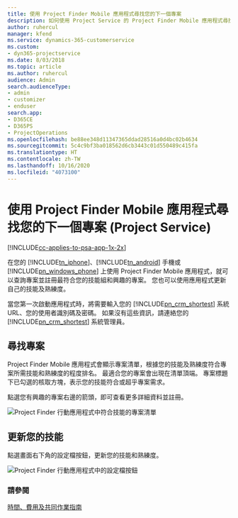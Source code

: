 ```yaml
---
title: 使用 Project Finder Mobile 應用程式尋找您的下一個專案
description: 如何使用 Project Service 的 Project Finder Mobile 應用程式尋找您的下一個專案
author: ruhercul
manager: kfend
ms.service: dynamics-365-customerservice
ms.custom:
- dyn365-projectservice
ms.date: 8/03/2018
ms.topic: article
ms.author: ruhercul
audience: Admin
search.audienceType:
- admin
- customizer
- enduser
search.app:
- D365CE
- D365PS
- ProjectOperations
ms.openlocfilehash: be88ee348d11347365ddad28516a0d4bc02b4634
ms.sourcegitcommit: 5c4c9bf3ba018562d6cb3443c01d550489c415fa
ms.translationtype: HT
ms.contentlocale: zh-TW
ms.lasthandoff: 10/16/2020
ms.locfileid: "4073100"
---
```

# <a name="find-your-next-project-with-the-project-finder-mobile-app-project-service"></a>使用 Project Finder Mobile 應用程式尋找您的下一個專案 (Project Service)

[!INCLUDE[cc-applies-to-psa-app-1x-2x](../includes/cc-applies-to-psa-app-1x-2x.md)]

在您的 [!INCLUDE[tn_iphone](../includes/tn-iphone.md)]、[!INCLUDE[tn_android](../includes/tn-android.md)] 手機或 [!INCLUDE[pn_windows_phone](../includes/pn-windows-phone.md)] 上使用 Project Finder Mobile 應用程式，就可以查詢專案並註冊最符合您的技能組和興趣的專案。 您也可以使用應用程式更新自己的技能及熟練度。  
  
 當您第一次啟動應用程式時，將需要輸入您的 [!INCLUDE[pn_crm_shortest](../includes/pn-crm-shortest.md)] 系統 URL、您的使用者識別碼及密碼。 如果沒有這些資訊，請連絡您的 [!INCLUDE[pn_crm_shortest](../includes/pn-crm-shortest.md)] 系統管理員。  
  
## <a name="find-a-project"></a>尋找專案  
 Project Finder Mobile 應用程式會顯示專案清單，根據您的技能及熟練度符合專案所需技能和熟練度的程度排名。 最適合您的專案會出現在清單頂端。 專案標題下已勾選的核取方塊，表示您的技能符合或超乎專案需求。  
  
 點選您有興趣的專案右邊的箭頭，即可查看更多詳細資料並註冊。  
  
 ![Project Finder 行動應用程式中符合技能的專案清單](../psa/media/project-service-project-finder-list.png "Project Finder 行動應用程式中符合技能的專案清單")  
  
## <a name="update-your-skills"></a>更新您的技能  
 點選畫面右下角的設定檔按鈕，更新您的技能和熟練度。  
  
 ![Project Finder 行動應用程式中的設定檔按鈕](../psa/media/project-service-project-finder-profile.png "Project Finder 行動應用程式中的設定檔按鈕")  
  
### <a name="see-also"></a>請參閱  
 [時間、費用及共同作業指南](../psa/time-expense-collaboration-guide.md)
